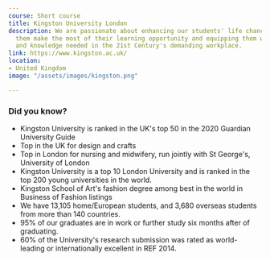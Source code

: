 ```yaml
---
course: Short course
title: Kingston University London
description: We are passionate about enhancing our students' life chances by helping
  them make the most of their learning opportunity and equipping them with the skills
  and knowledge needed in the 21st Century's demanding workplace.
link: https://www.kingston.ac.uk/
location:
- United Kingdom
image: "/assets/images/kingston.png"

---
```

### Did you know?

* Kingston University is ranked in the UK's top 50 in the 2020 Guardian University Guide
* Top in the UK for design and crafts
* Top in London for nursing and midwifery, run jointly with St George's, University of London
* Kingston University is a top 10 London University and is ranked in the top 200 young universities in the world.
* Kingston School of Art's fashion degree among best in the world in Business of Fashion listings
* We have 13,105 home/European students, and 3,680 overseas students from more than 140 countries.
* 95% of our graduates are in work or further study six months after of graduating.
* 60% of the University's research submission was rated as world-leading or internationally excellent in REF 2014.